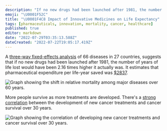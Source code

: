 ```yaml
---
description: "If no new drugs had been launched after 1981, the number of years of life lost would have been 2.16 times higher."
emoji: "\U0001F52C"
title: "\U0001F4C8 Impact of Innovative Medicines on Life Expectancy"
tags: [pharmaceuticals, innovation, mortality, cancer, healthcare]
published: true
editor: markdown
date: "2022-07-29T03:35:13.588Z"
dateCreated: "2022-07-22T19:05:17.419Z"
---
```


A [three-way fixed-effects analysis](https://pubmed.ncbi.nlm.nih.gov/30912800) of 66 diseases in 27 countries, suggests that if no new drugs had been launched after 1981, the number of years of life lost would have been 2.16 times higher it actually was. It estimates that pharmaceutical expenditure per life-year saved was [$2837](https://pubmed.ncbi.nlm.nih.gov/30912800).

![Graph showing the shift in relative mortality among major diseases over 60 years.](http://valueofinnovation.org/assets/images/power-of-innovation/disease-causing-death-shift.gif)

More people survive as more treatments are developed. There's a [strong correlation](http://valueofinnovation.org/power-of-innovation) between the development of new cancer treatments and cancer survival over 30 years.

![Graph showing the correlation of developing new cancer treatments and cancer survival over 30 years.](http://valueofinnovation.org/assets/images/power-of-innovation/more-surviving-more-therapies.gif)
